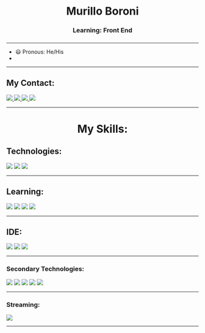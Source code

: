 <h1 align="center"> Murillo Boroni </h1>
<h3 align="center"> Learning: Front End </h3>
<h3> </h3>
<hr>
<ul>
<li> 😃 Pronous: He/His </li>
<li>  </li>
</ul>
<hr>
<h2> My Contact: </h2>
<a href="https://www.linkedin.com/in/murillo-boroni-893159255/"><img src="https://img.shields.io/badge/LinkedIn-0077B5?style=for-the-badge&logo=linkedin&logoColor=white" target="_blank"> </a>
<a href=mailto:murilloboroni@gmail.com><img src="https://img.shields.io/badge/Gmail-D14836?style=for-the-badge&logo=gmail&logoColor=white" target="_blank"> </a>
<a href="https://twitter.com/MurilloBoroni"><img src="https://img.shields.io/badge/Twitter-1DA1F2?style=for-the-badge&logo=twitter&logoColor=white" target="_blank"> </a>
<a href="https://pt.anotepad.com/notes/k2efpw55"><img src="https://img.shields.io/badge/Discord-7289DA?style=for-the-badge&logo=discord&logoColor=white" target="_blank"> </a>
<hr>
<h1 align="center"> My Skills: </h1>
<h2> Technologies: </h2>
<img src="https://img.shields.io/badge/C-00599C?style=for-the-badge&logo=c&logoColor=white">
<img src="https://img.shields.io/badge/C%2B%2B-00599C?style=for-the-badge&logo=c%2B%2B&logoColor=white">
<img src="https://img.shields.io/badge/MariaDB-003545?style=for-the-badge&logo=mariadb&logoColor=white">
<hr>
<h2> Learning: </h2>
<img src="https://img.shields.io/badge/Python-3776AB?style=for-the-badge&logo=python&logoColor=white">
<img src="https://img.shields.io/badge/JavaScript-F7DF1E?style=for-the-badge&logo=javascript&logoColor=black">
<img src="https://img.shields.io/badge/HTML-239120?style=for-the-badge&logo=html5&logoColor=white">
<img src="https://img.shields.io/badge/hyperledger-2F3134?style=for-the-badge&logo=hyperledger&logoColor=white">
<hr>
<h2> IDE: </h2>
<img src="https://img.shields.io/badge/Eclipse-2C2255?style=for-the-badge&logo=eclipse&logoColor=white">
<img src="https://img.shields.io/badge/Visual_Studio_Code-0078D4?style=for-the-badge&logo=visual%20studio%20code&logoColor=white">
<img src="https://img.shields.io/badge/Notepad++-90E59A.svg?style=for-the-badge&logo=notepad%2B%2B&logoColor=black">
<hr>
<h3> Secondary Technologies: </h3>
<img src="https://img.shields.io/badge/Microsoft_Excel-217346?style=for-the-badge&logo=microsoft-excel&logoColor=white">
<img src="https://img.shields.io/badge/Microsoft_Word-2B579A?style=for-the-badge&logo=microsoft-word&logoColor=white">
<img src="https://img.shields.io/badge/Opera-FF1B2D?style=for-the-badge&logo=Opera&logoColor=white">
<img src="https://img.shields.io/badge/Windows-0078D6?style=for-the-badge&logo=windows&logoColor=white">
<img src="https://img.shields.io/badge/Canva-%2300C4CC.svg?&style=for-the-badge&logo=Canva&logoColor=white">
<hr>
<h3> Streaming: </h3>
<a href="https://www.twitch.tv/smokezeragod"><img src="https://img.shields.io/badge/Twitch-9146FF?style=for-the-badge&logo=twitch&logoColor=white" target="_blank"> </a>
<hr>

<!--
**MurilloBoroni/MurilloBoroni** is a ✨ _special_ ✨ repository because its `README.md` (this file) appears on your GitHub profile.

Here are some ideas to get you started:

- 🔭 I’m currently working on ...
- 🌱 I’m currently learning ...
- 👯 I’m looking to collaborate on ...
- 🤔 I’m looking for help with ...
- 💬 Ask me about ...
- 📫 How to reach me: ...
- 😄 Pronouns: ...
- ⚡ Fun fact: ...
-->
